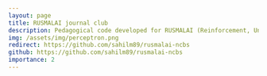 ```yaml
---
layout: page
title: RUSMALAI journal club 
description: Pedagogical code developed for RUSMALAI (Reinforcement, Unsupervised, Supervised MAchine Learning and AI) journal club.
img: /assets/img/perceptron.png
redirect: https://github.com/sahilm89/rusmalai-ncbs
github: https://github.com/sahilm89/rusmalai-ncbs
importance: 2
---
```

